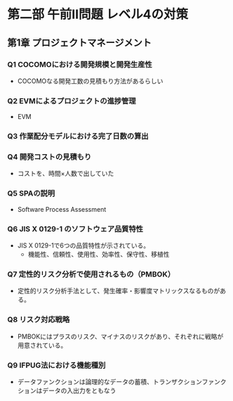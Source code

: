 # 第二部 午前Ⅱ問題 レベル4の対策

## 第1章 プロジェクトマネージメント

### Q1 COCOMOにおける開発規模と開発生産性

* COCOMOなる開発工数の見積もり方法があるらしい

### Q2 EVMによるプロジェクトの進捗管理

* EVM 

### Q3 作業配分モデルにおける完了日数の算出

### Q4 開発コストの見積もり

* コストを、時間×人数で出していた

### Q5 SPAの説明

* Software Process Assessment

### Q6 JIS X 0129-1 のソフトウェア品質特性

* JIS X 0129-1で6つの品質特性が示されている。
  * 機能性、信頼性、使用性、効率性、保守性、移植性

### Q7 定性的リスク分析で使用されるもの（PMBOK）  

* 定性的リスク分析手法として、発生確率・影響度マトリックスなるものがある。

### Q8 リスク対応戦略

* PMBOKにはプラスのリスク、マイナスのリスクがあり、それぞれに戦略が用意されている。

### Q9 IFPUG法における機能種別

* データファンクションは論理的なデータの蓄積、トランザクションファンクションはデータの入出力をともなう


